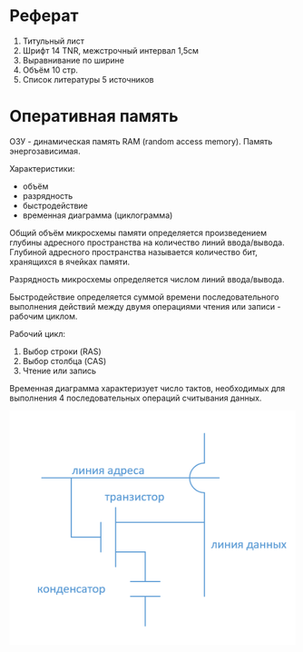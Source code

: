 # Реферат

1. Титульный лист
2. Шрифт 14 TNR, межстрочный интервал 1,5см
3. Выравнивание по ширине
4. Объём 10 стр.
5. Список литературы 5 источников

# Оперативная память

ОЗУ - динамическая память RAM (random access memory). Память энергозависимая.

Характеристики:

- объём
- разрядность
- быстродействие
- временная диаграмма (циклограмма)

Общий объём микросхемы памяти определяется произведением глубины адресного пространства на количество линий ввода/вывода. Глубиной адресного пространства называется количество бит, хранящихся в ячейках памяти.

Разрядность микросхемы определяется числом линий ввода/вывода.

Быстродействие определяется суммой времени последовательного выполнения действий между двумя операциями чтения или записи - рабочим циклом.

Рабочий цикл:

1. Выбор строки (RAS)
2. Выбор столбца (CAS)
3. Чтение или запись

Временная диаграмма характеризует число тактов, необходимых для выполнения 4 последовательных операций считывания данных.

![image](img/29-09-2022.png)
